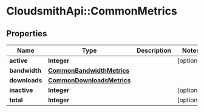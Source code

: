 # CloudsmithApi::CommonMetrics

## Properties
Name | Type | Description | Notes
------------ | ------------- | ------------- | -------------
**active** | **Integer** |  | [optional] 
**bandwidth** | [**CommonBandwidthMetrics**](CommonBandwidthMetrics.md) |  | 
**downloads** | [**CommonDownloadsMetrics**](CommonDownloadsMetrics.md) |  | 
**inactive** | **Integer** |  | [optional] 
**total** | **Integer** |  | [optional] 


